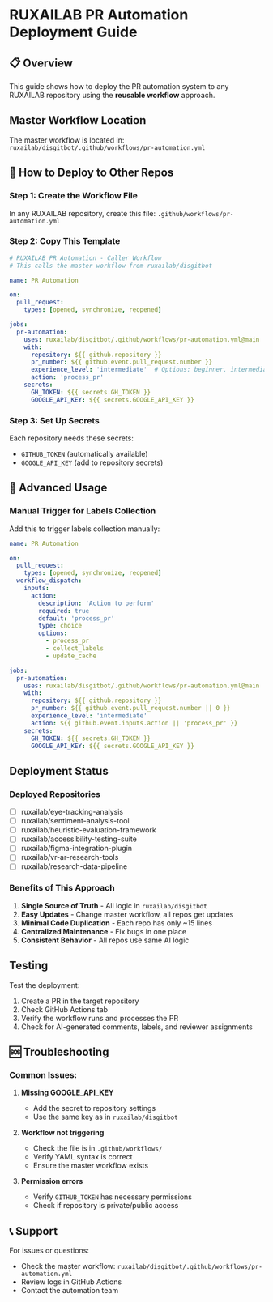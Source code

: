 # RUXAILAB PR Automation Deployment Guide

## 📋 Overview

This guide shows how to deploy the PR automation system to any RUXAILAB repository using the **reusable workflow** approach.

## Master Workflow Location

The master workflow is located in: `ruxailab/disgitbot/.github/workflows/pr-automation.yml`

## 📁 How to Deploy to Other Repos

### Step 1: Create the Workflow File

In any RUXAILAB repository, create this file:
`.github/workflows/pr-automation.yml`

### Step 2: Copy This Template

```yaml
# RUXAILAB PR Automation - Caller Workflow
# This calls the master workflow from ruxailab/disgitbot

name: PR Automation

on:
  pull_request:
    types: [opened, synchronize, reopened]

jobs:
  pr-automation:
    uses: ruxailab/disgitbot/.github/workflows/pr-automation.yml@main
    with:
      repository: ${{ github.repository }}
      pr_number: ${{ github.event.pull_request.number }}
      experience_level: 'intermediate'  # Options: beginner, intermediate, advanced
      action: 'process_pr'
    secrets:
      GH_TOKEN: ${{ secrets.GH_TOKEN }}
      GOOGLE_API_KEY: ${{ secrets.GOOGLE_API_KEY }}
```

### Step 3: Set Up Secrets

Each repository needs these secrets:
- `GITHUB_TOKEN` (automatically available)
- `GOOGLE_API_KEY` (add to repository secrets)

## 🔧 Advanced Usage

### Manual Trigger for Labels Collection

Add this to trigger labels collection manually:

```yaml
name: PR Automation

on:
  pull_request:
    types: [opened, synchronize, reopened]
  workflow_dispatch:
    inputs:
      action:
        description: 'Action to perform'
        required: true
        default: 'process_pr'
        type: choice
        options:
          - process_pr
          - collect_labels
          - update_cache

jobs:
  pr-automation:
    uses: ruxailab/disgitbot/.github/workflows/pr-automation.yml@main
    with:
      repository: ${{ github.repository }}
      pr_number: ${{ github.event.pull_request.number || 0 }}
      experience_level: 'intermediate'
      action: ${{ github.event.inputs.action || 'process_pr' }}
    secrets:
      GH_TOKEN: ${{ secrets.GH_TOKEN }}
      GOOGLE_API_KEY: ${{ secrets.GOOGLE_API_KEY }}
```

## Deployment Status

### Deployed Repositories
- [ ] ruxailab/eye-tracking-analysis
- [ ] ruxailab/sentiment-analysis-tool
- [ ] ruxailab/heuristic-evaluation-framework
- [ ] ruxailab/accessibility-testing-suite
- [ ] ruxailab/figma-integration-plugin
- [ ] ruxailab/vr-ar-research-tools
- [ ] ruxailab/research-data-pipeline

### Benefits of This Approach

1. **Single Source of Truth** - All logic in `ruxailab/disgitbot`
2. **Easy Updates** - Change master workflow, all repos get updates
3. **Minimal Code Duplication** - Each repo has only ~15 lines
4. **Centralized Maintenance** - Fix bugs in one place
5. **Consistent Behavior** - All repos use same AI logic

## Testing

Test the deployment:
1. Create a PR in the target repository
2. Check GitHub Actions tab
3. Verify the workflow runs and processes the PR
4. Check for AI-generated comments, labels, and reviewer assignments

## 🆘 Troubleshooting

### Common Issues:

1. **Missing GOOGLE_API_KEY**
   - Add the secret to repository settings
   - Use the same key as in `ruxailab/disgitbot`

2. **Workflow not triggering**
   - Check the file is in `.github/workflows/`
   - Verify YAML syntax is correct
   - Ensure the master workflow exists

3. **Permission errors**
   - Verify `GITHUB_TOKEN` has necessary permissions
   - Check if repository is private/public access

## 📞 Support

For issues or questions:
- Check the master workflow: `ruxailab/disgitbot/.github/workflows/pr-automation.yml`
- Review logs in GitHub Actions
- Contact the automation team 